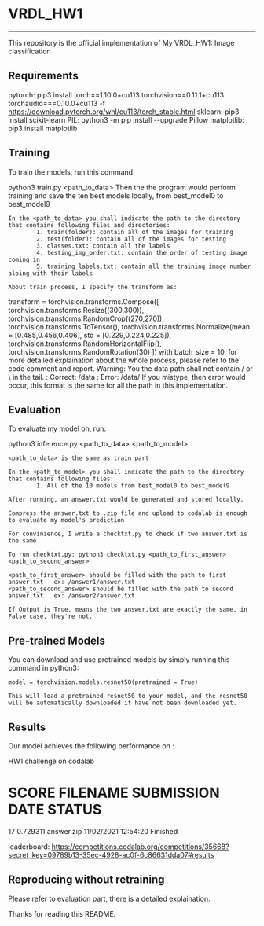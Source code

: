 # VRDL_HW1
-------------------------------------------------------------------------
This repository is the official implementation of My VRDL_HW1: Image classification


Requirements
-------------------------------------------------------------------------

pytorch:
    pip3 install torch==1.10.0+cu113 torchvision==0.11.1+cu113 torchaudio===0.10.0+cu113 -f https://download.pytorch.org/whl/cu113/torch_stable.html
sklearn:
    pip3 install scikit-learn
PIL:
    python3 -m pip install --upgrade Pillow
matplotlib:
    pip3 install matplotlib








Training
-------------------------------------------------------------------------
To train the models, run this command:

python3 train.py <path_to_data> 
    Then the the program would perform training and save the ten best models locally, from best_model0 to best_model9
    
    In the <path_to_data> you shall indicate the path to the directory that contains following files and directories:
            1. train(folder): contain all of the images for training
            2. test(folder): contain all of the images for testing
            3. classes.txt: contain all the labels
            4. testing_img_order.txt: contain the order of testing image coming in
            5. training_labels.txt: contain all the training image number aloing with their labels
    
    About train process, I specify the transform as:

transform = torchvision.transforms.Compose([
	torchvision.transforms.Resize((300,300)),
	torchvision.transforms.RandomCrop((270,270)),	
	torchvision.transforms.ToTensor(),
	torchvision.transforms.Normalize(mean = [0.485,0.456,0.406], std = [0.229,0.224,0.225]),
	torchvision.transforms.RandomHorizontalFlip(),
	torchvision.transforms.RandomRotation(30)
])
  with batch_size = 10, for more detailed explaination about the whole process, please refer to the code comment and report.
  Warning: You the data path shall not contain / or \ in the tail.
         : Correct: /data
         : Error: /data/
  If you mistype, then error would occur, this format is the same for all the path in this implementation.
  
 







Evaluation
-------------------------------------------------------------------------
To evaluate my model on, run:

python3 inference.py <path_to_data> <path_to_model>
    
    <path_to_data> is the same as train part
    
    In the <path_to_model> you shall indicate the path to the directory that contains following files:
            1. All of the 10 models from best_model0 to best_model9 

    After running, an answer.txt would be generated and stored locally.
    
    Compress the answer.txt to .zip file and upload to codalab is enough to evaluate my model's prediction
    
    For convinience, I write a checktxt.py to check if two answer.txt is the same
    
    To run checktxt.py: python3 checktxt.py <path_to_first_answer> <path_to_second_answer>
    
    <path_to_first_answer> should be filled with the path to first answer.txt   ex: /answer1/answer.txt
    <path_to_second_answer> should be filled with the path to second answer.txt   ex: /answer2/answer.txt
    
    If Output is True, means the two answer.txt are exactly the same, in False case, they're not.







Pre-trained Models
-------------------------------------------------------------------------
You can download and use pretrained models by simply running this command in python3:
    
    model = torchvision.models.resnet50(pretrained = True)
    
    This will load a pretrained resnet50 to your model, and the resnet50 will be automatically downloaded if have not been downloaded yet.
    
    



Results
-------------------------------------------------------------------------
Our model achieves the following performance on :

HW1 challenge on codalab
#	  SCORE	    FILENAME	  SUBMISSION DATE	    STATUS
17	0.729311	answer.zip	11/02/2021 12:54:20	Finished		


leaderboard:
https://competitions.codalab.org/competitions/35668?secret_key=09789b13-35ec-4928-ac0f-6c86631dda07#results


Reproducing without retraining
-------------------------------------------------------------------------
Please refer to evaluation part, there is a detailed explaination.





Thanks for reading this README.
